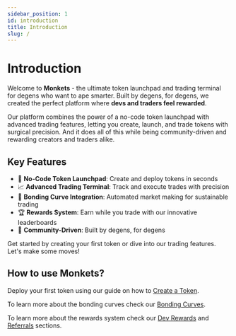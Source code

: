 ```yaml
---
sidebar_position: 1
id: introduction
title: Introduction
slug: /
---
```


# Introduction

Welcome to **Monkets** - the ultimate token launchpad and trading terminal for degens who want to ape smarter. Built by degens, for degens, we created the perfect platform where **devs and traders feel rewarded**.

Our platform combines the power of a no-code token launchpad with advanced trading features, letting you create, launch, and trade tokens with surgical precision. And it does all of this while being community-driven and rewarding creators and traders alike.

## Key Features

- 🚀 **No-Code Token Launchpad**: Create and deploy tokens in seconds
- 📈 **Advanced Trading Terminal**: Track and execute trades with precision
- 💎 **Bonding Curve Integration**: Automated market making for sustainable trading
- 🏆 **Rewards System**: Earn while you trade with our innovative leaderboards
- 🤝 **Community-Driven**: Built by degens, for degens

Get started by creating your first token or dive into our trading features. Let's make some moves!

## How to use Monkets?

Deploy your first token using our guide on how to [Create a Token](/trading/create-token).

To learn more about the bonding curves check our [Bonding Curves](/trading/bonding-curves).

To learn more about the rewards system check our [Dev Rewards](/rewards/dev-rewards) and [Referrals](/rewards/referrals) sections.
